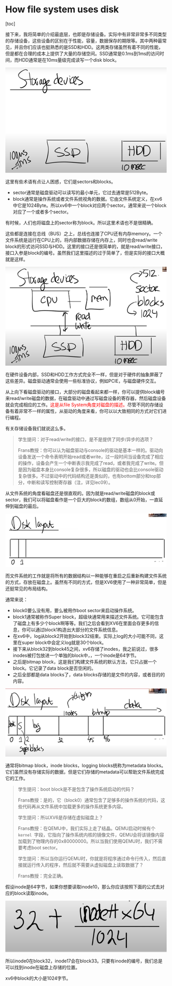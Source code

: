 # How file system uses disk

[toc]

接下来，我将简单的介绍最底层，也即是存储设备。实际中有非常非常多不同类型的存储设备，这些设备的区别在于性能，容量，数据保存的期限等。其中两种最常见，并且你们应该也挺熟悉的是SSD和HDD。这两类存储虽然有着不同的性能，但是都在合理的成本上提供了大量的存储空间。SSD通常是0.1ms到1ms的访问时间，而HDD通常是在10ms量级完成读写一个disk block。

![img](.assets/image%20(421).png)

这里有些术语有点让人困惑，它们是sectors和blocks。

* sector通常是磁盘驱动可以读写的最小单元，它过去通常是512Byte。
* block通常是操作系统或者文件系统视角的数据。它由文件系统定义，在xv6中它是1024Byte。所以xv6中一个block对应两个sector。通常来说一个block对应了一个或者多个sector。

有时候，人们也将磁盘上的sector称为block。所以这里术语也不是很精确。

这些都是连接在总线（BUS）之上，总线也连接了CPU还有内存memory。一个文件系统是运行在CPU上的，将内部数据存储在内存上，同时也会read/write block的形式访问SSD与HDD。这里的接口还是很简单的，就是read/write接口，接口入参是block的编号。虽然我们这里描述的过于简单了，但是实际的接口大概就是这样。

![img](.assets/image%20(602).png)

在硬件设备内部，SSD和HDD工作方式完全不一样，但是对于硬件的抽象屏蔽了这些差异。磁盘驱动通常会使用一些标准协议，例如PCIE，与磁盘硬件交互。

从上向下看磁盘驱动的接口，大部分的磁盘看起来都一样，你可以提供block编号来read/write磁盘的数据，在磁盘驱动中通过写磁盘设备的寄存器，然后磁盘设备就会完成相应的工作。<font color=red>这是从file System角度对磁盘的描述。</font>尽管不同的存储设备有着非常不一样的属性，从驱动的角度来看，你可以以大致相同的方式对它们进行编程。

有关存储设备我们就说这么多。

>学生提问：对于read/write的接口，是不是提供了同步/异步的选项？
>
>Frans教授：你可以认为磁盘驱动与console的驱动是基本一样的。驱动向设备发送一个命令表明开始read或者write，过一段时间当设备完成了相应的操作，设备会产生一个中断表示我完成了read，或者我完成了write。但是因为磁盘本身比console复杂很多，所以磁盘的驱动也会比console驱动复杂很多。不过驱动中的代码结构还是类似的，也有bottom部分和top部分，中断和读写控制寄存器（注，详见lec09）。

从文件系统的角度看磁盘还是很直观的。因为就是read/write磁盘的block或sector，我们可以将磁盘看作是一个巨大的block的数组，数组从0开始，一直延伸到磁盘的最后。

![img](.assets/image%20(556).png)

而文件系统的工作就是将所有的数据结构以一种能够在重启之后重新构建文件系统的方式，存放在磁盘上。虽然有不同的方式，但是XV6使用了一种非常简单，但是还挺常见的布局结构。

通常来说：

* block0要么没有用，要么被用作boot sector来启动操作系统。
* block1通常被称作Super block，超级块通常用来描述文件系统。它可能包含了磁盘上有多少个block啊等等。我们之后会看到XV6在里面会存更多的信息，你可以通过block1构造出大部分的文件系统信息。
* 在xv6中，log从block2开始到block32结束。实际上log的大小可能不同，这里在super block中会定义log就是30个block。
* 接下来从block32到block45之间，xv6存储了inodes，我之前说过，很多inodes被打包放进一个单独的block中，，一个inode是64字节。
* 之后是bitmap block，这是我们构建文件系统的默认方法，它只占据一个block。它记录了data block是否空闲的。
* 之后全部都是data blocks了，data blocks存储的是文件的内容，或者目的的内容。

![img](.assets/image%20(469).png)

通常将bitmap block，inode blocks，logging blocks统称为metadata blocks。它们虽然没有存储实际的数据，但是它们存储的metadata可以帮助文件系统完成它的工作。

>学生提问：boot block是不是包含了操作系统启动的代码？
>
>Frans教授：是的，它（block0）通常包含了足够多的操作系统的代码，这些代码再从文件系统中加载更多的操作系统更多内容。
>
>学生提问：所以XV6是存储在虚拟磁盘上？
>
>Frans教授：在QEMU中，我们实际上走了结晶。QEMU启动时候有个`kernel `字段，它指向了操作系统内核的镜像文件，QEMU会将该镜像内容加载到了物理内存的0x80000000。所以当我们使用QEMU时，我们不需要考虑boot sector。
>
>学生提问：所以当你运行QEMU时，你就是将程序通过命令行传入，然后直接就运行传入的程序，然后就不需要从虚拟磁盘上读取数据了？
>
>Frans教授：完全正确。

假设inode是64字节，如果你想要读取inode10，那么你应该按照下面的公式去对应的block读取inode。

![img](.assets/image%20(475).png)

所以inode0在block32，inode17会在block33。只要有inode的编号，我们总是可以找到inode在磁盘上存储的位置。

xv6中block的大小是1024字节。